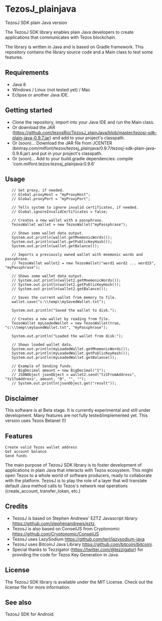 # TezosJ_plainjava
TezosJ SDK plain Java version

The TezosJ SDK library enables plain Java developers to create applications that communicates with Tezos blockchain.

The library is written in Java and is based on Gradle framework. This repository contains the library source code and a Main class to test some features.

## Requirements

- Java 8
- Windows / Linux (not tested yet) / Mac
- Eclipse or another Java IDE.

## Getting started

- Clone the repository, import into your Java IDE and run the Main class.
- Or download the JAR (https://github.com/tezosRio/TezosJ_plainJava/blob/master/tezosj-sdk-plain-java-0.9.7.jar) and add to your project's classpath.
- Or (soon)... Download the JAR file from JCENTER (bintray.com/milfont/tezos/tezosj_plainjava/0.9.7/tezosj-sdk-plain-java-0.9.6.jar) and put in your project's classpath.
- Or (soon)... Add to your build.gradle dependencies: compile 'com.milfont.tezos:tezosj_plainjava:0.9.6'  


## Usage

	   // Set proxy, if needed.
	   // Global.proxyHost = "myProxyHost";
	   // Global.proxyPort = "myProxyPort";
	   
	   // Tells system to ignore invalid certificates, if needed.
	   // Global.ignoreInvalidCertificates = false;

	   // Creates a new wallet with a passphrase.
	   TezosWallet wallet = new TezosWallet("myPassphrase");

	   // Shows some wallet data output. 
	   System.out.println(wallet.getMnemonicWords());
	   System.out.println(wallet.getPublicKeyHash());
	   System.out.println(wallet.getBalance());  

	   // Imports a previously owned wallet with mnemonic words and passphrase.
	   // TezosWallet wallet2 = new TezosWallet("word1 word2 ... word15", "myPassphrase");

	   // Shows some wallet data output. 
	   // System.out.println(wallet2.getMnemonicWords());
	   // System.out.println(wallet2.getPublicKeyHash());
	   // System.out.println(wallet2.getBalance());  

	   // Saves the current wallet from memory to file.
	   wallet.save("c:\\temp\\mySavedWallet.txt");

	   System.out.println("Saved the wallet to disk.");

	   // Creates a new wallet by reading from file.
	   TezosWallet myLoadedWallet = new TezosWallet(true, "c:\\temp\\mySavedWallet.txt", "myPassphrase");

	   System.out.println("Loaded the wallet from disk:");
	   
	   // Shows loaded wallet data. 
	   System.out.println(myLoadedWallet.getMnemonicWords());
	   System.out.println(myLoadedWallet.getPublicKeyHash());
	   System.out.println(myLoadedWallet.getBalance());  
	   
	   // Example of Sending funds.
	   // BigDecimal amount = new BigDecimal("1");
	   // JSONObject jsonObject = wallet2.send("tz1FromAddress", "tz1ToAddress", amount, "0", "", "");
	   // System.out.println(jsonObject.get("result"));
	   

## Disclaimer

This software is at Beta stage. It is currently experimental and still under development. Many features are not fully tested/implemented yet. This version uses Tezos Betanet (!)


## Features

    Create valid Tezos wallet address
    Get account balance
    Send funds

The main purpose of TezosJ SDK library is to foster development of applications in plain Java that interacts with Tezos ecosystem. This might open Tezos to a whole world of software producers, ready to collaborate with the platform. TezosJ is to play the role of a layer that will translate default Java method calls to Tezos's network real operations (create_account, transfer_token, etc.)

## Credits

- TezosJ is based on Stephen Andrews' EZTZ Javascript library https://github.com/stephenandrews/eztz.
- TezosJ is also based on ConseilJS from Cryptonomic https://github.com/Cryptonomic/ConseilJS
- TezosJ uses LazySodium https://github.com/terl/lazysodium-java
- TezosJ uses BitcoinJ Java Library https://github.com/bitcoinj/bitcoinj.
- Special thanks to Tezzigator (https://twitter.com/@tezzigator) for providing the code for Tezos Key Generation in Java.

## License

The TezosJ SDK library is available under the MIT License. Check out the license file for more information.

## See also

TezosJ SDK for Android.
